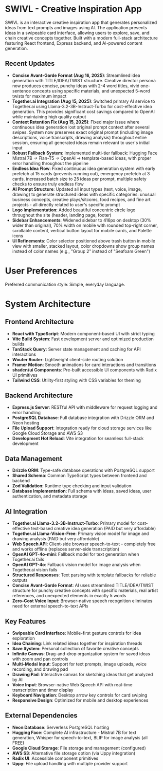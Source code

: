 # SWIVL - Creative Inspiration App

SWIVL is an interactive creative inspiration app that generates personalized ideas from text prompts and images using AI. The application presents ideas in a swipeable card interface, allowing users to explore, save, and chain creative concepts together. Built with a modern full-stack architecture featuring React frontend, Express backend, and AI-powered content generation.

## Recent Updates
- **Concise Avant-Garde Format (Aug 16, 2025)**: Streamlined idea generation with TITLE/IDEA/TWIST structure. Creative director persona now produces concise, punchy ideas with 2-4 word titles, vivid one-sentence concepts using specific materials, and unexpected 5-word twists for maximum impact
- **Together.ai Integration (Aug 15, 2025)**: Switched primary AI service to Together.ai using Llama-3.2-3B-Instruct-Turbo for cost-effective idea generation. This provides significant cost savings compared to OpenAI while maintaining high quality output
- **Context Retention Fix (Aug 15, 2025)**: Fixed major issue where continuous idea generation lost original prompt context after several swipes. System now preserves exact original prompt (including image descriptions, voice transcripts, drawing analysis) throughout entire session, ensuring all generated ideas remain relevant to user's initial input
- **Robust Fallback System**: Implemented multi-tier fallback: Hugging Face Mistral 7B → Flan-T5 → OpenAI → template-based ideas, with proper error handling throughout the pipeline
- **Endless Idea Flow**: Fixed continuous idea generation system with early prefetch at 15 cards (prevents running out), emergency prefetch at 3 cards, increased batch size to 25 ideas per prompt, multiple safety checks to ensure truly endless flow
- **AI Prompt Structure**: Updated all input types (text, voice, image, drawing) to generate structured ideas with specific categories: unusual business concepts, creative plays/sitcoms, food recipes, and fine art projects - all directly related to user's specific prompt
- **Logo Implementation**: Added beautiful concentric circle logo throughout the site (header, landing page, footer) 
- **Sidebar Enhancements**: Widened sidebar to 416px on desktop (30% wider than original), 70% width on mobile with rounded top-right corner, scrollable content, vertical button layout for mobile cards, and Palette icons
- **UI Refinements**: Color selector positioned above trash button in mobile view with smaller, stacked layout, color dropdowns show group names instead of color names (e.g., "Group 2" instead of "Seafoam Green")

# User Preferences

Preferred communication style: Simple, everyday language.

# System Architecture

## Frontend Architecture
- **React with TypeScript**: Modern component-based UI with strict typing
- **Vite Build System**: Fast development server and optimized production builds
- **TanStack Query**: Server state management and caching for API interactions
- **Wouter Router**: Lightweight client-side routing solution
- **Framer Motion**: Smooth animations for card interactions and transitions
- **shadcn/ui Components**: Pre-built accessible UI components with Radix UI primitives
- **Tailwind CSS**: Utility-first styling with CSS variables for theming

## Backend Architecture
- **Express.js Server**: RESTful API with middleware for request logging and error handling
- **PostgreSQL Database**: Full database integration with Drizzle ORM and Neon hosting
- **File Upload Support**: Integration ready for cloud storage services like Google Cloud Storage and AWS S3
- **Development Hot Reload**: Vite integration for seamless full-stack development

## Data Management
- **Drizzle ORM**: Type-safe database operations with PostgreSQL support
- **Shared Schema**: Common TypeScript types between frontend and backend
- **Zod Validation**: Runtime type checking and input validation
- **Database Implementation**: Full schema with ideas, saved ideas, user authentication, and metadata storage

## AI Integration
- **Together.ai Llama-3.2-3B-Instruct-Turbo**: Primary model for cost-effective text-based creative idea generation (PAID but very affordable)
- **Together.ai Llama-Vision-Free**: Primary vision model for image and drawing analysis (PAID but very affordable)
- **Web Speech API**: Client-side browser speech-to-text - completely free and works offline (replaces server-side transcription)  
- **OpenAI GPT-4o-mini**: Fallback model for text generation when Together.ai fails
- **OpenAI GPT-4o**: Fallback vision model for image analysis when Together.ai vision fails
- **Structured Responses**: Text parsing with template fallbacks for reliable outputs
- **Concise Avant-Garde Format**: AI uses streamlined TITLE/IDEA/TWIST structure for punchy creative concepts with specific materials, real artist references, and unexpected elements in exactly 5 words
- **Zero-Cost Voice Input**: Browser-native speech recognition eliminates need for external speech-to-text APIs

## Key Features
- **Swipeable Card Interface**: Mobile-first gesture controls for idea exploration
- **Idea Chaining**: Link related ideas together for inspiration threads
- **Save System**: Personal collection of favorite creative concepts
- **Infinite Canvas**: Drag-and-drop organization system for saved ideas with zoom and pan controls
- **Multi-Modal Input**: Support for text prompts, image uploads, voice recording, and drawing pad
- **Drawing Pad**: Interactive canvas for sketching ideas that get analyzed by AI
- **Voice Input**: Browser-native Web Speech API with real-time transcription and timer display
- **Keyboard Navigation**: Desktop arrow key controls for card swiping
- **Responsive Design**: Optimized for mobile and desktop experiences

## External Dependencies

- **Neon Database**: Serverless PostgreSQL hosting
- **Hugging Face**: Complete AI infrastructure - Mistral 7B for text generation, Whisper for speech-to-text, BLIP for image analysis (all FREE)
- **Google Cloud Storage**: File storage and management (configured)
- **AWS S3**: Alternative file storage option (via Uppy integration)
- **Radix UI**: Accessible component primitives
- **Uppy**: File upload handling with multiple provider support